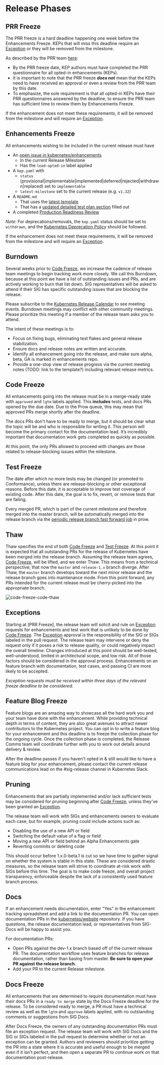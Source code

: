 # Release Phases

## PRR Freeze

The PRR freeze is a hard deadline happening one week before the Enhancements Freeze. KEPs that will miss this deadline require an [Exception] or they will be removed from the milestone.

As described by the PRR team [here](https://groups.google.com/a/kubernetes.io/g/dev/c/CQ33yPqp-H4/m/hHO-NaQiAQAJ):

* By the PRR freeze date, KEP authors must have completed the PRR questionnaire for all opted-in enhancements (KEPs).
* It is important to note that the PRR freeze **_does not_** mean that the KEPs need to have received an approval or even a review from the PRR team by this date.
* To emphasize, the sole requirement is that all opted-in KEPs have their PRR questionnaires answered by the deadline, to ensure the PRR team has sufficient time to review them by Enhancements Freeze.

If the enhancement does not meet these requirements, it will be removed from the
milestone and will require an [Exception].

## Enhancements Freeze

All enhancements wishing to be included in the current release must have

* An [open issue in kubernetes/enhancements](https://github.com/kubernetes/enhancements/issues/)
  * In the current Release Milestone
  * Has the `lead-opted-in` label applied
* A `kep.yaml` with
  * `status` (provisional|implementable|implemented|deferred|rejected|withdrawn|replaced) set to `implementable`
  * `latest-milestone` set to the current release (e.g. `v1.32`)
* A `README.md`
  * That uses the [latest template](https://github.com/kubernetes/enhancements/tree/master/keps/NNNN-kep-template)
  * That has a [updated detailed test plan section](https://github.com/kubernetes/enhancements/blob/master/keps/NNNN-kep-template/README.md?plain=1#L257-L328) filled out
* A completed [Production Readiness Review](https://github.com/kubernetes/enhancements/blob/master/docs/glossary.md#production-readiness-review-prr)

*Note*: For deprecations/removals, the `kep.yaml` status should be set to `withdrawn`, and the [Kubernetes Deprecation Policy](https://kubernetes.io/docs/reference/using-api/deprecation-policy/) should be followed.

If the enhancement does not meet these requirements, it will be removed from the
milestone and will require an [Exception].

## Burndown

Several weeks prior to [Code Freeze], we increase the cadence of release team meetings
to begin tracking work more closely. We call this Burndown, because at this
point we have a list of outstanding issues and PRs, and are actively working to
burn that list down. SIG representatives will be asked to attend if their SIG has
specific outstanding issues that are blocking the release.

Please subscribe to the [Kubernetes Release Calendar] to see meeting events. Burndown meetings
may conflict with other community meetings. Please prioritize this meeting if
a member of the release team asks you to attend.

The intent of these meetings is to:

* Focus on fixing bugs, eliminating test flakes and general release
  stabilization.
* Ensure docs and release notes are written and accurate.
* Identify all enhancement going into the release, and make sure alpha, beta, GA
  is marked in enhancements repo.
* Provide a one-stop view of release progress via the current meeting notes (TODO: link to the template?) including relevant release metrics.

## Code Freeze

All enhancements going into the release must be in a merge-ready state with
`approved` and `lgtm` labels applied. This **includes**
tests, and docs PRs opened by the due date. Due to the Prow queue, this may mean
that approved PRs merge shortly after the deadline.

The docs PRs don't have to be ready to merge, but it should be clear what the
topic will be and who is responsible for writing it. This person will become the
primary contact for the documentation lead. It’s incredibly important that
documentation work gets completed as quickly as possible.

At this point, the only PRs allowed to proceed with changes are those
related to release-blocking issues within the milestone.

## Test Freeze

The date after which no more tests may be changed (or promoted to Conformance),
unless there are release-blocking or other exceptional reasons. Before
this date, it is acceptable to improve test coverage of existing code. After
this date, the goal is to fix, revert, or remove tests that are failing.

Every merged PR, which is part of the current milestone and therefore merged into
the master branch, will be automatically merged into the release branch via the
[periodic release branch fast forward job](https://testgrid.k8s.io/sig-release-releng-blocking#git-repo-kubernetes-fast-forward)
in prow.

## Thaw

Thaw specifies the end of both [Code Freeze] and [Test Freeze]. At this point 
it is expected that all outstanding PRs for the release of Kubernetes have been
merged into the release branch. Assuming the release team agrees,
[Code Freeze], will be lifted, and we enter Thaw. This means from a 
technical perspective, that now the `master` and `release-1.x` branch diverge.
After Thaw, the `master` branch develops toward the next minor release and the
release branch goes into maintenance mode. From this point forward, any PRs
intended for the current release must be cherry-picked into the appropriate
branch.

![code-freeze-code-thaw](code-freeze-code-thaw.svg "Code Freeze to Thaw")

## Exceptions

Starting at [PRR Freeze], the release team will solicit and rule on
[Exception] requests for enhancements and test work that is unlikely to be done
by [Code Freeze]. The [Exception] approval is the responsibility of the SIG or SIGs
labeled in the pull request. The release team may intervene or deny the request
only if it poses a risk to release quality, or could negatively impact the overall
timeline. Changes introduced at this point should be well-tested,
well-understood, limited in architectural scope, and low risk.  All of those
factors should be considered in the approval process.  Enhancements on an
feature branch with documentation, test cases, and passing CI are more likely to
be accepted.

*Exception requests must be received within three days of the relevant freeze deadline to be considered.*

## Feature Blog Freeze

Feature blogs are an amazing way to showcase all the hard work you and your team
have done with the enhancement. While providing technical depth in terms of content,
they are also great avenues to attract newer contributors to the Kubernetes project.
You can opt in to write a feature blog for your enhancement and this deadline is to
freeze the collection phase for the ongoing cycle. Once the collection phase is
completed, the Release Comms team will coordinate further with you to work out details
around delivery & review.

After the deadline passes if you haven't opted in & still would like to have a feature
blog for your enhancement, please contact the current release communications lead on
the #sig-release channel in Kubernetes Slack.

## Pruning

Enhancements that are partially implemented and/or lack sufficient tests may be
considered for pruning beginning after [Code Freeze], unless they've been
granted an [Exception].

The release team will work with SIGs and enhancements owners to evaluate each
case, but for example, pruning could include actions such as:

* Disabling the use of a new API or field
* Switching the default value of a flag or field
* Moving a new API or field behind an Alpha Enhancements gate
* Reverting commits or deleting code

This should occur before 1.x.0-beta.1 is cut so we have time to gather signal
on whether the system is stable in this state. These are considered drastic
measures, so the release team will strive to coordinate at-risk work with SIGs
before this time. The goal is to make code freeze, and overall project
transparency, enforceable despite the lack of a consistently used feature branch
process.

## Docs

If an enhancement needs documentation, enter "Yes" in the enhancement tracking
spreadsheet and add a link to the documentation PR. You can open documentation
PRs in the [kubernetes/website] repository. If you have questions, the release
documentation lead, or representatives from SIG-Docs will be happy to assist
you.

For documentation PRs:

* Open PRs against the dev-1.x branch based off of the current release PR. The
  documentation workflow uses feature branches for release documentation, rather
than basing from master. **Be sure to open your PR against the release branch**.
* Add your PR to the current Release milestone.

## Docs Freeze

All enhancements that are determined to require documentation must have their docs PRs in a `ready to merge` state by the Docs Freeze deadline for the release. To be considered ready to merge, a PR must have a technical review as well as the `lgtm` and `approve` labels applied, with no outstanding comments or suggestions from SIG Docs.

After Docs Freeze, the owners of any outstanding documentation PRs must file an exception request. The release team will work with SIG Docs and the SIG or SIGs labeled in the pull request to determine whether or not an exception can be granted. Authors and reviewers should prioritize getting the PR into a state where it is accurate and useful enough to be merged even if it isn't perfect, and then open a separate PR to continue work on that documentation post-release. 

[kubernetes/website]: https://github.com/kubernetes/website
[Kubernetes Release Calendar]: https://bit.ly/k8s-release-cal
[Exception]: ./EXCEPTIONS.md
[Code Freeze]: #code-freeze
[Test Freeze]: #test-freeze
[Enhancements Freeze]: #enhancements-freeze
